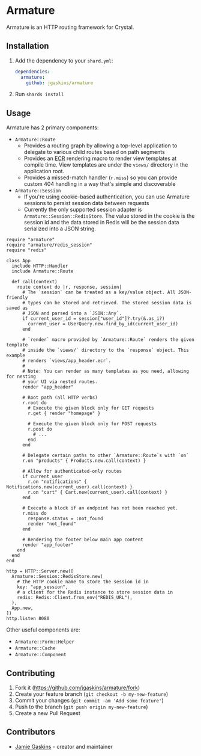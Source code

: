 # Armature

Armature is an HTTP routing framework for Crystal.

## Installation

1. Add the dependency to your `shard.yml`:

   ```yaml
   dependencies:
     armature:
       github: jgaskins/armature
   ```

2. Run `shards install`

## Usage

Armature has 2 primary components:

- `Armature::Route`
  - Provides a routing graph by allowing a top-level application to delegate to various child routes based on path segments
  - Provides an [ECR](https://crystal-lang.org/api/1.0.0/ECR.html) rendering macro to render view templates at compile time. View templates are under the `views/` directory in the application root.
  - Provides a missed-match handler (`r.miss`) so you can provide custom 404 handling in a way that's simple and discoverable
- `Armature::Session`
  - If you're using cookie-based authentication, you can use Armature sessions to persist session data between requests
  - Currently the only supported session adapter is `Armature::Session::RedisStore`. The value stored in the cookie is the session id and the data stored in Redis will be the session data serialized into a JSON string.

```crystal
require "armature"
require "armature/redis_session"
require "redis"

class App
  include HTTP::Handler
  include Armature::Route

  def call(context)
    route context do |r, response, session|
      # The `session` can be treated as a key/value object. All JSON-friendly
      # types can be stored and retrieved. The stored session data is saved as
      # JSON and parsed into a `JSON::Any`.
      if current_user_id = session["user_id"]?.try(&.as_i?)
        current_user = UserQuery.new.find_by_id(current_user_id)
      end

      # `render` macro provided by `Armature::Route` renders the given template
      # inside the `views/` directory to the `response` object. This example
      # renders `views/app_header.ecr`.
      #
      # Note: You can render as many templates as you need, allowing for nesting
      # your UI via nested routes.
      render "app_header"
      
      # Root path (all HTTP verbs)
      r.root do
        # Execute the given block only for GET requests
        r.get { render "homepage" }

        # Execute the given block only for POST requests
        r.post do
          # ...
        end
      end

      # Delegate certain paths to other `Armature::Route`s with `on`
      r.on "products" { Products.new.call(context) }

      # Allow for authenticated-only routes
      if current_user
        r.on "notifications" { Notifications.new(current_user).call(context) }
        r.on "cart" { Cart.new(current_user).call(context) }
      end

      # Execute a block if an endpoint has not been reached yet.
      r.miss do
        response.status = :not_found
        render "not_found"
      end

      # Rendering the footer below main app content
      render "app_footer"
    end
  end
end

http = HTTP::Server.new([
  Armature::Session::RedisStore.new(
    # the HTTP cookie name to store the session id in
    key: "app_session",
    # a client for the Redis instance to store session data in
    redis: Redis::Client.from_env("REDIS_URL"),
  ),
  App.new,
])
http.listen 8080
```

Other useful components are:

- `Armature::Form::Helper`
- `Armature::Cache`
- `Armature::Component`

## Contributing

1. Fork it (<https://github.com/jgaskins/armature/fork>)
2. Create your feature branch (`git checkout -b my-new-feature`)
3. Commit your changes (`git commit -am 'Add some feature'`)
4. Push to the branch (`git push origin my-new-feature`)
5. Create a new Pull Request

## Contributors

- [Jamie Gaskins](https://github.com/jgaskins) - creator and maintainer
